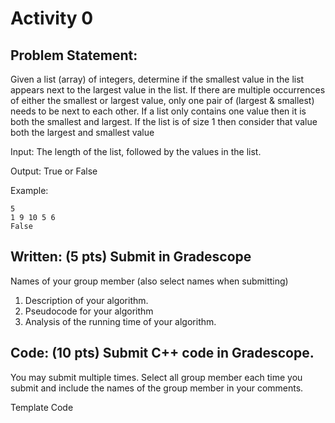 # Activity 0
## Problem Statement:
Given a list (array) of integers, determine if the smallest value in the list appears next to the largest value in the list.  If there are multiple occurrences of either the smallest or largest value, only one pair of (largest & smallest) needs to be next to each other.  If a list only contains one value then it is both the smallest and largest.  If the list is of size 1 then consider that value both the largest and smallest value

Input: The length of the list, followed by the values in the list.

Output: True or False

Example:
```
5
1 9 10 5 6
False
```

## Written: (5 pts)  Submit in Gradescope   

Names of your group member (also select names when submitting)

1. Description of your algorithm.
2. Pseudocode for your algorithm
3. Analysis of the running time of your algorithm.

## Code: (10 pts) Submit C++ code in Gradescope.
You may submit multiple times.  Select all group member each time you submit and include the names of the group member in your comments.

Template Code  
